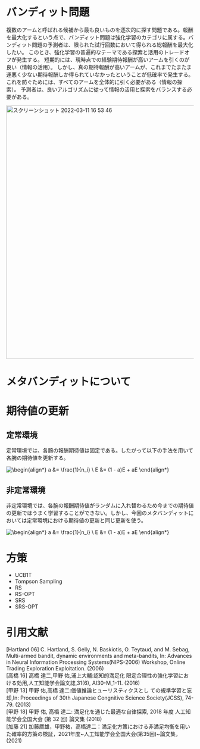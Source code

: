 # バンディット問題
複数のアームと呼ばれる候補から最も良いものを逐次的に探す問題である。報酬を最大化するという点で、バンディット問題は強化学習のカテゴリに属する。バンディット問題の予測者は、限られた試行回数において得られる総報酬を最大化したい。 このとき、強化学習の普遍的なテーマである探索と活用のトレードオフが発生する。 短期的には、現時点での経験期待報酬が高いアームを引くのが良い（情報の活用）。 しかし、真の期待報酬が高いアームが、これまでたまたま運悪く少ない期待報酬しか得られていなかったということが低確率で発生する。 これを防ぐためには、すべてのアームを全体的に引く必要がある（情報の探索）。 予測者は、良いアルゴリズムに従って情報の活用と探索をバランスする必要がある。

<img width="681" alt="スクリーンショット 2022-03-11 16 53 46" src="https://user-images.githubusercontent.com/95354321/157825791-330ebdd9-fdbe-4e6a-820f-0537d0eb9902.png">

# メタバンディットについて

# 期待値の更新
## 定常環境
定常環境では、各腕の報酬期待値は固定である。したがって以下の手法を用いて各腕の期待値を更新する。

![\begin{align*}
a &= \frac{1}{n_i} \\
E &= (1 - a)E + aE
\end{align*}
](https://render.githubusercontent.com/render/math?math=%5Cdisplaystyle+%5Cbegin%7Balign%2A%7D%0Aa+%26%3D+%5Cfrac%7B1%7D%7Bn_i%7D+%5C%5C%0AE+%26%3D+%281+-+a%29E+%2B+aE%0A%5Cend%7Balign%2A%7D%0A)

## 非定常環境
非定常環境では、各腕の報酬期待値がランダムに入れ替わるため今までの期待値の更新ではうまく学習することができない。しかし、今回のメタバンディットにおいては定常環境における期待値の更新と同じ更新を使う。

![\begin{align*}
a &= \frac{1}{n_i} \\
E &= (1 - a)E + aE
\end{align*}
](https://render.githubusercontent.com/render/math?math=%5Cdisplaystyle+%5Cbegin%7Balign%2A%7D%0Aa+%26%3D+%5Cfrac%7B1%7D%7Bn_i%7D+%5C%5C%0AE+%26%3D+%281+-+a%29E+%2B+aE%0A%5Cend%7Balign%2A%7D%0A)

# 方策
* UCB1T
* Tompson Sampling
* RS
* RS-OPT
* SRS
* SRS-OPT

# 引用文献
[Hartland 06] C. Hartland, S. Gelly, N. Baskiotis, O. Teytaud, and M. Sebag, Multi-armed bandit, dynamic environments and meta-bandits, In: Advances in Neural
Information Processing Systems(NIPS-2006) Workshop, Online Trading Exploration Exploitation. (2006)<br>
[高橋 16] 高橋 達二,甲野 佑,浦上大輔:認知的満足化 限定合理性の強化学習における効用,人工知能学会論文誌,31(6), AI30-M_1-11. (2016)<br>
[甲野 13] 甲野 佑,高橋 達二:価値推論ヒューリスティクスとし
ての規準学習と忘却,In: Proceedings of 30th Japanese
Congnitive Science Society(JCSS), 74-79. (2013)<br>
[甲野 18] 甲野 佑, 高橋 達二: 満足化を通じた最適な自律探索,
2018 年度 人工知能学会全国大会 (第 32 回) 論文集 (2018)<br>
[加藤 21]
加藤暦雄，甲野祐，高橋達二：満足化方策における非満足均衡を用いた確率的方策の検証，2021年度~人工知能学会全国大会(第35回)~論文集，(2021)<br>
